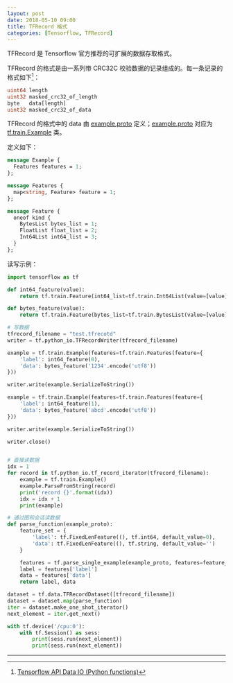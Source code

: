 ```yaml
---
layout: post
date: 2018-05-10 09:00
title: TFRecord 格式
categories: [Tensorflow, TFRecord]
---
```

TFRecord 是 Tensorflow 官方推荐的可扩展的数据存取格式。

TFRecord 的格式是由一系列带 CRC32C 校验数据的记录组成的。每一条记录的格式如下[^1]：
~~~ protobuf
uint64 length
uint32 masked_crc32_of_length
byte   data[length]
uint32 masked_crc32_of_data
~~~

TFRecord 的格式中的 data 由 [example.proto][example_proto] 定义；[example.proto][example_proto] 对应为 [tf.train.Example][train_example] 类。

定义如下：
~~~ protobuf
message Example {
  Features features = 1;
};

message Features {
  map<string, Feature> feature = 1;
};

message Feature {
  oneof kind {
    BytesList bytes_list = 1;
    FloatList float_list = 2;
    Int64List int64_list = 3;
  }
};
~~~

读写示例：
~~~ python
import tensorflow as tf

def int64_feature(value):
    return tf.train.Feature(int64_list=tf.train.Int64List(value=[value]))

def bytes_feature(value):
    return tf.train.Feature(bytes_list=tf.train.BytesList(value=[value]))

# 写数据
tfrecord_filename = "test.tfrecotd"
writer = tf.python_io.TFRecordWriter(tfrecord_filename)

example = tf.train.Example(features=tf.train.Features(feature={
    'label': int64_feature(0),
    'data': bytes_feature('1234'.encode('utf8'))
}))

writer.write(example.SerializeToString())

example = tf.train.Example(features=tf.train.Features(feature={
    'label': int64_feature(1),
    'data': bytes_feature('abcd'.encode('utf8'))
}))

writer.write(example.SerializeToString())

writer.close()


# 直接读数据
idx = 1
for record in tf.python_io.tf_record_iterator(tfrecord_filename):
    example = tf.train.Example()
    example.ParseFromString(record)
    print('record {}'.format(idx))
    idx = idx + 1
    print(example)

# 通过图和会话读数据
def parse_function(example_proto):
    feature_set = {
        'label': tf.FixedLenFeature((), tf.int64, default_value=0),
        'data': tf.FixedLenFeature((), tf.string, default_value='')
    }

    features = tf.parse_single_example(example_proto, features=feature_set)
    label = features['label']
    data = features['data']
    return label, data

dataset = tf.data.TFRecordDataset([tfrecord_filename])
dataset = dataset.map(parse_function)
iter = dataset.make_one_shot_iterator()
next_element = iter.get_next()

with tf.device('/cpu:0'):
    with tf.Session() as sess:
        print(sess.run(next_element))
        print(sess.run(next_element))

~~~

***
[^1]: [Tensorflow API Data IO (Python functions)](https://www.tensorflow.org/api_guides/python/python_io#tfrecords_format_details)

[example_proto]: https://github.com/tensorflow/tensorflow/blob/r1.8/tensorflow/core/example/example.proto
[train_example]: https://www.tensorflow.org/api_docs/python/tf/train/Example